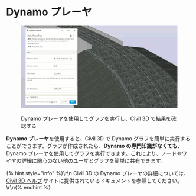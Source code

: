 # Dynamo プレーヤ

<figure><img src="../.gitbook/assets/Rail_PlaceTies_Player (1).gif" alt=""><figcaption><p>Dynamo プレーヤを使用してグラフを実行し、Civil 3D で結果を確認する</p></figcaption></figure>

**Dynamo プレーヤ**を使用すると、Civil 3D で Dynamo グラフを簡単に実行することができます。グラフが作成されたら、**Dynamo の専門知識がなくても**、Dynamo プレーヤを使用してグラフを実行できます。これにより、ノードやワイヤの詳細に関心のない他のユーザとグラフを簡単に共有できます。

{% hint style="info" %}\r\n Civil 3D の Dynamo プレーヤの詳細については、[Civil 3D ヘルプ](https://help.autodesk.com/view/CIV3D/2024/JPN/?guid=Civil3D_Dynamo_Dynamo_Player_html) サイトに提供されているドキュメントを参照してください。 \r\n{% endhint %}
